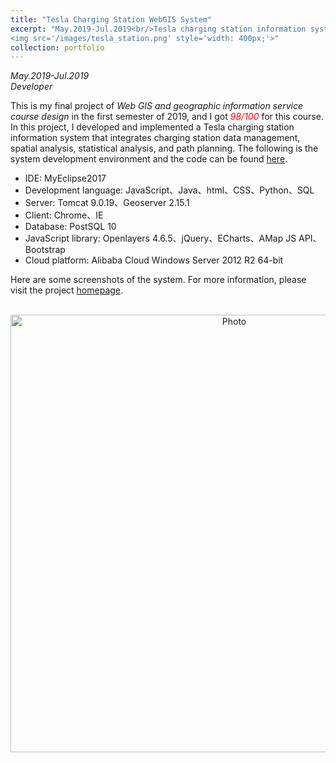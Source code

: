 ```yaml
---
title: "Tesla Charging Station WebGIS System"
excerpt: "May.2019-Jul.2019<br/>Tesla charging station information system for data display, spatial analysis and statistical analysis etc. <br/>
<img src='/images/tesla_station.png' style='width: 400px;'>"
collection: portfolio
---
```

*May.2019-Jul.2019* <br/>
*Developer* <br/>

This is my final project of *Web GIS and geographic information service course design* in the first semester of 2019, and I got *<span style="color:red">98/100</span>* for this course. In this project, I developed and implemented a Tesla charging station information system that integrates charging station data management, spatial analysis, statistical analysis, and path planning. The following is the system development environment and the code can be found [here](https://github.com/ywyue/Tesla-Charging-Station-Information-System-China).<br/>

* IDE: MyEclipse2017<br/>
* Development language: JavaScript、Java、html、CSS、Python、SQL<br/>
* Server: Tomcat 9.0.19、Geoserver 2.15.1<br/>
* Client: Chrome、IE<br/>
* Database: PostSQL 10<br/>
* JavaScript library: Openlayers 4.6.5、jQuery、ECharts、AMap JS API、Bootstrap<br/>
* Cloud platform: Alibaba Cloud Windows Server 2012 R2 64-bit <br/>

Here are some screenshots of the system. For more information, please visit the project [homepage](http://www.yueyw.net/station-en).<br/>

<p align="center">
  <img src="https://yueyuanwen.github.io/images/tesla_station_screenshot.png?raw=true" alt="Photo" style="width: 700px;"/> 
</p>

